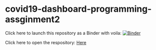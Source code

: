 # covid19-dashboard-programming-assginment2

Click here to launch this repository as a Binder with voila: [![Binder](https://mybinder.org/badge_logo.svg)](https://mybinder.org/v2/gh/li-wang-uk/covid19-dashboard-programming-assginment2/HEAD?urlpath=%2Fvoila%2Frender%2FDashboard.ipynb)

Click here to open the respository: [Here](https://github.com/li-wang-uk/covid19-dashboard-programming-assginment2)





